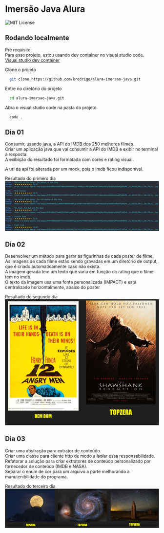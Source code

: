 # Imersão Java Alura

![MIT License](https://img.shields.io/github/license/krodrigo/alura-imersao-java)

## Rodando localmente

Pré requisito:  
Para esse projeto, estou usando dev container no visual studio code.  
[Visual studio dev container](https://code.visualstudio.com/docs/remote/containers)

Clone o projeto

```bash
  git clone https://github.com/krodrigo/alura-imersao-java.git
```

Entre no diretório do projeto

```bash
  cd alura-imersao-java.git
```

Abra o visual studio code na pasta do projeto

```bash
  code .
```

## Dia 01
Consumir, usando java, a API do IMDB dos 250 melhores filmes.  
Criar um aplicação java que vai consumir a API do IMDB e exibir no terminal a resposta.  
A exibição do resultado foi formatada com cores e rating visual.

A url da api foi alterada por um mock, pois o imdb ficou indisponível.

Resultado do primero dia  
![Resultado dia 01](resultado-dia-01.png)


## Dia 02
Desenvolver um método para gerar as figurinhas de cada poster de filme.  
As imagens de cada filme estão sendo gravadas em um diretório de output, que é criado automaticamente caso não exista.  
A imagem gerada tem um texto que varia em função do rating que o filme tem no imdb.  
O texto da imagem usa uma fonte personalizada (IMPACT) e está centralizado horizontalmente, abaixo do poster

Resultado do segundo dia  
![Resultado dia 02](resultado-dia-02.png)


## Dia 03
Criar uma abstração para extrator de conteúdo.  
Criar uma classe para cliente http de modo a isolar essa responsabilidade.  
Refatorar a solução para criar extratores de conteúdo personalizado por fornecedor de conteúdo (IMDB e NASA).  
Separar o enum de cor para um arquivo a parte melhorando a manutenibilidade do programa.  

Resultado do terceiro dia  
![Resultado dia 03](resultado-dia-03.png)